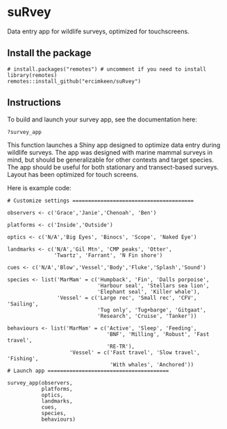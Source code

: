 # suRvey
Data entry app for wildlife surveys, optimized for touchscreens.

## Install the package

```
# install.packages("remotes") # uncomment if you need to install
library(remotes)
remotes::install_github("ercimkeen/suRvey")
```

## Instructions

To build and launch your survey app, see the documentation here:

```
?survey_app
```

This function launches a Shiny app designed to optimize data entry during wildlife surveys.
The app was designed with marine mammal surveys in mind, but should be generalizable for other contexts
and target species. The app should be useful for both stationary and transect-based surveys.
Layout has been optimized for touch screens.

Here is example code:

```
# Customize settings =======================================

observers <- c('Grace','Janie','Chenoah', 'Ben')

platforms <- c('Inside','Outside')

optics <- c('N/A','Big Eyes', 'Binocs', 'Scope', 'Naked Eye')

landmarks <- c('N/A','Gil Mtn', 'CMP peaks', 'Otter',
               'Twartz', 'Farrant', 'N Fin shore')

cues <- c('N/A','Blow','Vessel','Body','Fluke','Splash','Sound')

species <- list('MarMam' = c('Humpback', 'Fin', 'Dalls porpoise',
                             'Harbour seal', 'Stellars sea lion',
                             'Elephant seal', 'Killer whale'),
                'Vessel' = c('Large rec', 'Small rec', 'CFV', 'Sailing',
                             'Tug only', 'Tug+barge', 'Gitgaat',
                             'Research', 'Cruise', 'Tanker'))

behaviours <- list('MarMam' = c('Active', 'Sleep', 'Feeding',
                                'BNF', 'Milling', 'Robust', 'Fast travel',
                                'RE-TR'),
                    'Vessel' = c('Fast travel', 'Slow travel', 'Fishing',
                                 'With whales', 'Anchored'))
# Launch app =======================================

survey_app(observers,
           platforms,
           optics,
           landmarks,
           cues,
           species,
           behaviours)
```


